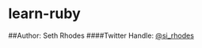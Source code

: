 learn-ruby
==========
##Author: Seth Rhodes
####Twitter Handle: [@si_rhodes](https://twitter.com/sirhodes)
